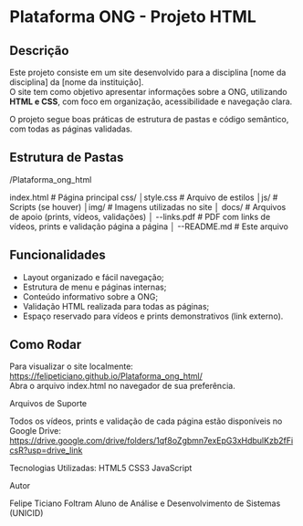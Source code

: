 # Plataforma ONG - Projeto HTML

## Descrição
Este projeto consiste em um site desenvolvido para a disciplina [nome da disciplina] da [nome da instituição].  
O site tem como objetivo apresentar informações sobre a ONG, utilizando **HTML e CSS**, com foco em organização, acessibilidade e navegação clara.

O projeto segue boas práticas de estrutura de pastas e código semântico, com todas as páginas validadas.

## Estrutura de Pastas

/Plataforma_ong_html

 index.html # Página principal
 css/
│style.css # Arquivo de estilos
│js/ # Scripts (se houver)
│img/ # Imagens utilizadas no site
│ docs/ # Arquivos de apoio (prints, vídeos, validações)
│ --links.pdf # PDF com links de vídeos, prints e validação página a página
│ --README.md # Este arquivo

## Funcionalidades
- Layout organizado e fácil navegação;
- Estrutura de menu e páginas internas;
- Conteúdo informativo sobre a ONG;
- Validação HTML realizada para todas as páginas;
- Espaço reservado para vídeos e prints demonstrativos (link externo).

## Como Rodar
Para visualizar o site localmente: https://felipeticiano.github.io/Plataforma_ong_html/  
Abra o arquivo index.html no navegador de sua preferência.

Arquivos de Suporte

Todos os vídeos, prints e validação de cada página estão disponíveis no Google Drive: https://drive.google.com/drive/folders/1qf8oZgbmn7exEpG3xHdbulKzb2fFicsR?usp=drive_link

Tecnologias Utilizadas:
HTML5
CSS3
JavaScript

Autor

Felipe Ticiano Foltram
Aluno de Análise e Desenvolvimento de Sistemas (UNICID)

